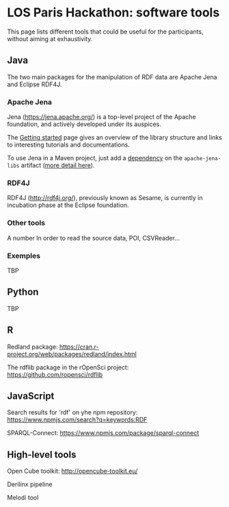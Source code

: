 # LOS Paris Hackathon: software tools #

This page lists different tools that could be useful for the participants, without aiming at exhaustivity.

## Java

The two main packages for the manipulation of RDF data are Apache Jena and Eclipse RDF4J.

### Apache Jena

Jena (https://jena.apache.org/) is a top-level project of the Apache foundation, and actively developed under its auspices.

The [Getting started](https://jena.apache.org/getting_started/index.html) page gives an overview of the library structure and links to interesting tutorials and documentations.

To use Jena in a Maven project, just add a [dependency](https://mvnrepository.com/artifact/org.apache.jena/apache-jena-libs) on the `apache-jena-libs` artifact ([more detail here](https://jena.apache.org/download/maven.html)).

### RDF4J

RDF4J (http://rdf4j.org/), previously known as Sesame, is currently in incubation phase at the Eclipse foundation.

### Other tools

A number In order to read the source data,
POI, CSVReader...

### Exemples

TBP


## Python

TBP

## R

Redland package: https://cran.r-project.org/web/packages/redland/index.html

The rdflib package in the rOpenSci project: https://github.com/ropensci/rdflib

<To be completed>

## JavaScript

Search results for 'rdf' on yhe npm repository: https://www.npmjs.com/search?q=keywords:RDF

SPARQL-Connect: https://www.npmjs.com/package/sparql-connect


## High-level tools

Open Cube toolkit: http://opencube-toolkit.eu/

Derilinx pipeline

Melodi tool
